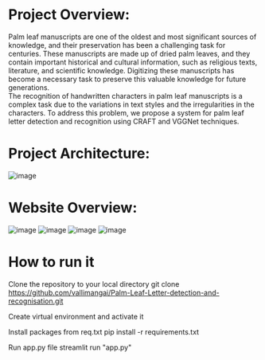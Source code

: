 # Project Overview:
Palm leaf manuscripts are one of the oldest and most significant sources of knowledge, and their preservation has been a challenging task for centuries. These manuscripts are made up of dried palm leaves, and they contain important historical and cultural information, such as religious texts, literature, and scientific knowledge. Digitizing these manuscripts has become a necessary task to preserve this valuable knowledge for future generations.<br>
The recognition of handwritten characters in palm leaf manuscripts is a complex task due to the variations in text styles and the irregularities in the characters. To address this problem, we propose a system for palm leaf letter detection and recognition using CRAFT and VGGNet techniques.
# Project Architecture:
![image](https://user-images.githubusercontent.com/55653139/233779018-58ea167d-48c4-4cae-87a3-c17c10a27f19.png)
# Website Overview:
![image](https://user-images.githubusercontent.com/55653139/233779060-204f89cc-87ac-4b80-b79e-91dee644cfc2.png)
![image](https://user-images.githubusercontent.com/55653139/233779079-40e9f2c2-0529-4d79-a28f-0131c12a1912.png)
![image](https://user-images.githubusercontent.com/55653139/233779089-e87fef2c-4c44-4fe8-80de-a0d1cfb83b4a.png)
![image](https://user-images.githubusercontent.com/55653139/233779099-c687bb7a-583f-4340-8492-fb7a3b775800.png)


# How to run it
Clone the repository to your local directory
git clone https://github.com/vallimangai/Palm-Leaf-Letter-detection-and-recognisation.git

Create virtual environment and activate it

Install packages from req.txt
pip install -r requirements.txt

Run app.py file
streamlit run "app.py"

